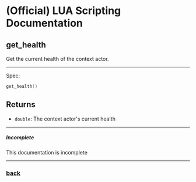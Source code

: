 
# (Official) LUA Scripting Documentation

## get_health

Get the current health of the context actor.

___

Spec:

```lua
get_health()
```

## Returns

- `double`: The context actor's current health

___

##### Incomplete

This documentation is incomplete

___

### [back](../getters)

